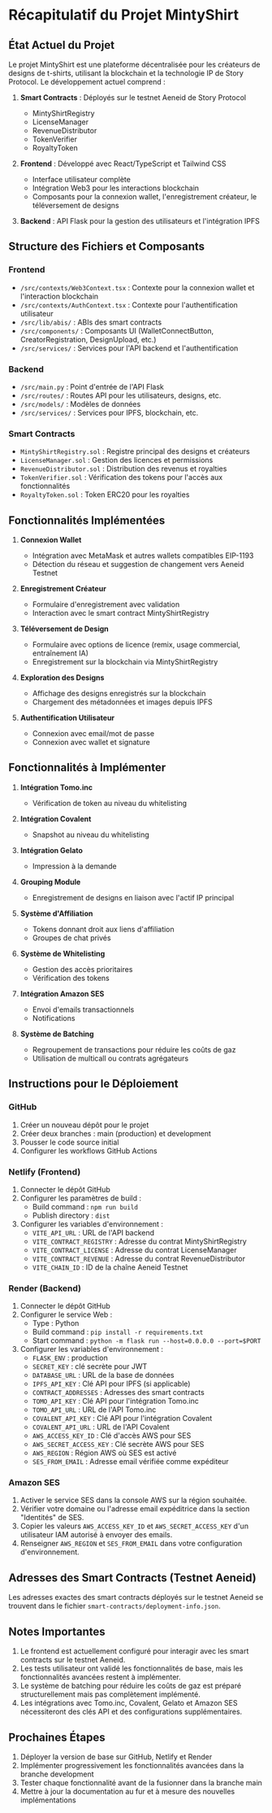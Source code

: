 # Récapitulatif du Projet MintyShirt

## État Actuel du Projet

Le projet MintyShirt est une plateforme décentralisée pour les créateurs de designs de t-shirts, utilisant la blockchain et la technologie IP de Story Protocol. Le développement actuel comprend :

1. **Smart Contracts** : Déployés sur le testnet Aeneid de Story Protocol
   - MintyShirtRegistry
   - LicenseManager
   - RevenueDistributor
   - TokenVerifier
   - RoyaltyToken

2. **Frontend** : Développé avec React/TypeScript et Tailwind CSS
   - Interface utilisateur complète
   - Intégration Web3 pour les interactions blockchain
   - Composants pour la connexion wallet, l'enregistrement créateur, le téléversement de designs

3. **Backend** : API Flask pour la gestion des utilisateurs et l'intégration IPFS

## Structure des Fichiers et Composants

### Frontend
- `/src/contexts/Web3Context.tsx` : Contexte pour la connexion wallet et l'interaction blockchain
- `/src/contexts/AuthContext.tsx` : Contexte pour l'authentification utilisateur
- `/src/lib/abis/` : ABIs des smart contracts
- `/src/components/` : Composants UI (WalletConnectButton, CreatorRegistration, DesignUpload, etc.)
- `/src/services/` : Services pour l'API backend et l'authentification

### Backend
- `/src/main.py` : Point d'entrée de l'API Flask
- `/src/routes/` : Routes API pour les utilisateurs, designs, etc.
- `/src/models/` : Modèles de données
- `/src/services/` : Services pour IPFS, blockchain, etc.

### Smart Contracts
- `MintyShirtRegistry.sol` : Registre principal des designs et créateurs
- `LicenseManager.sol` : Gestion des licences et permissions
- `RevenueDistributor.sol` : Distribution des revenus et royalties
- `TokenVerifier.sol` : Vérification des tokens pour l'accès aux fonctionnalités
- `RoyaltyToken.sol` : Token ERC20 pour les royalties

## Fonctionnalités Implémentées

1. **Connexion Wallet**
   - Intégration avec MetaMask et autres wallets compatibles EIP-1193
   - Détection du réseau et suggestion de changement vers Aeneid Testnet

2. **Enregistrement Créateur**
   - Formulaire d'enregistrement avec validation
   - Interaction avec le smart contract MintyShirtRegistry

3. **Téléversement de Design**
   - Formulaire avec options de licence (remix, usage commercial, entraînement IA)
   - Enregistrement sur la blockchain via MintyShirtRegistry

4. **Exploration des Designs**
   - Affichage des designs enregistrés sur la blockchain
   - Chargement des métadonnées et images depuis IPFS

5. **Authentification Utilisateur**
   - Connexion avec email/mot de passe
   - Connexion avec wallet et signature

## Fonctionnalités à Implémenter

1. **Intégration Tomo.inc**
   - Vérification de token au niveau du whitelisting

2. **Intégration Covalent**
   - Snapshot au niveau du whitelisting

3. **Intégration Gelato**
   - Impression à la demande

4. **Grouping Module**
   - Enregistrement de designs en liaison avec l'actif IP principal

5. **Système d'Affiliation**
   - Tokens donnant droit aux liens d'affiliation
   - Groupes de chat privés

6. **Système de Whitelisting**
   - Gestion des accès prioritaires
   - Vérification des tokens

7. **Intégration Amazon SES**
   - Envoi d'emails transactionnels
   - Notifications

8. **Système de Batching**
   - Regroupement de transactions pour réduire les coûts de gaz
   - Utilisation de multicall ou contrats agrégateurs

## Instructions pour le Déploiement

### GitHub
1. Créer un nouveau dépôt pour le projet
2. Créer deux branches : main (production) et development
3. Pousser le code source initial
4. Configurer les workflows GitHub Actions

### Netlify (Frontend)
1. Connecter le dépôt GitHub
2. Configurer les paramètres de build :
   - Build command : `npm run build`
   - Publish directory : `dist`
3. Configurer les variables d'environnement :
   - `VITE_API_URL` : URL de l'API backend
   - `VITE_CONTRACT_REGISTRY` : Adresse du contrat MintyShirtRegistry
   - `VITE_CONTRACT_LICENSE` : Adresse du contrat LicenseManager
   - `VITE_CONTRACT_REVENUE` : Adresse du contrat RevenueDistributor
   - `VITE_CHAIN_ID` : ID de la chaîne Aeneid Testnet

### Render (Backend)
1. Connecter le dépôt GitHub
2. Configurer le service Web :
   - Type : Python
   - Build command : `pip install -r requirements.txt`
   - Start command : `python -m flask run --host=0.0.0.0 --port=$PORT`
3. Configurer les variables d'environnement :
   - `FLASK_ENV` : production
   - `SECRET_KEY` : clé secrète pour JWT
   - `DATABASE_URL` : URL de la base de données
   - `IPFS_API_KEY` : Clé API pour IPFS (si applicable)
   - `CONTRACT_ADDRESSES` : Adresses des smart contracts
   - `TOMO_API_KEY` : Clé API pour l'intégration Tomo.inc
   - `TOMO_API_URL` : URL de l'API Tomo.inc
   - `COVALENT_API_KEY` : Clé API pour l'intégration Covalent
   - `COVALENT_API_URL` : URL de l'API Covalent
   - `AWS_ACCESS_KEY_ID` : Clé d'accès AWS pour SES
   - `AWS_SECRET_ACCESS_KEY` : Clé secrète AWS pour SES
   - `AWS_REGION` : Région AWS où SES est activé
   - `SES_FROM_EMAIL` : Adresse email vérifiée comme expéditeur

### Amazon SES

1. Activer le service SES dans la console AWS sur la région souhaitée.
2. Vérifier votre domaine ou l'adresse email expéditrice dans la section
   "Identités" de SES.
3. Copier les valeurs `AWS_ACCESS_KEY_ID` et `AWS_SECRET_ACCESS_KEY` d'un
   utilisateur IAM autorisé à envoyer des emails.
4. Renseigner `AWS_REGION` et `SES_FROM_EMAIL` dans votre configuration
   d'environnement.

## Adresses des Smart Contracts (Testnet Aeneid)

Les adresses exactes des smart contracts déployés sur le testnet Aeneid se trouvent dans le fichier `smart-contracts/deployment-info.json`.

## Notes Importantes

1. Le frontend est actuellement configuré pour interagir avec les smart contracts sur le testnet Aeneid.
2. Les tests utilisateur ont validé les fonctionnalités de base, mais les fonctionnalités avancées restent à implémenter.
3. Le système de batching pour réduire les coûts de gaz est préparé structurellement mais pas complètement implémenté.
4. Les intégrations avec Tomo.inc, Covalent, Gelato et Amazon SES nécessiteront des clés API et des configurations supplémentaires.

## Prochaines Étapes

1. Déployer la version de base sur GitHub, Netlify et Render
2. Implémenter progressivement les fonctionnalités avancées dans la branche development
3. Tester chaque fonctionnalité avant de la fusionner dans la branche main
4. Mettre à jour la documentation au fur et à mesure des nouvelles implémentations
